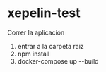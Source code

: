 # xepelin-test

Correr la aplicación

1. entrar a la carpeta raiz
2. npm install
3. docker-compose up --build
